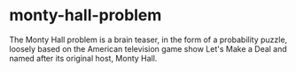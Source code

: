 # monty-hall-problem
The Monty Hall problem is a brain teaser, in the form of a probability puzzle, loosely based on the American television game show Let's Make a Deal and named after its original host, Monty Hall. 
